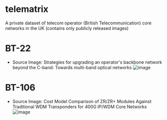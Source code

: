 # telematrix
A private dataset of telecom operator (British Telecommunication) core networks in the UK (contains only publicly released images) 

# BT-22
- Source Image: Strategies for upgrading an operator's backbone network beyond the C-band: Towards multi-band optical networks
![image](https://github.com/FOCS-AI/telematrix/assets/8778046/c1c483f5-17a8-490c-90b3-c6889a37c3ee)




# BT-106 
- Source Image: Cost Model Comparison of ZR/ZR+ Modules Against Traditional WDM Transponders for 400G IP/WDM Core Networks
![image](https://github.com/FOCS-AI/telematrix/assets/8778046/6f3d6dcc-0cf2-4c88-8955-4ca6aa3ff867)
